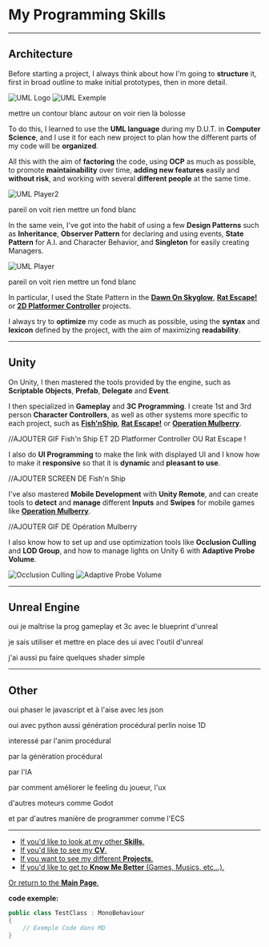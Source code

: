 
# My Programming Skills

***

## Architecture

Before starting a project, I always think about how I'm going to **structure** it, first in broad outline to make initial prototypes, then in more detail.

![UML Logo](../Documents/Pictures/UML_logo.gif)
![UML Exemple](../Documents/Pictures/umlExemple.png)

mettre un contour blanc autour on voir rien là bolosse


To do this, I learned to use the **UML language** during my D.U.T. in **Computer Science**, and I use it for each new project to plan how the different parts of my code will be **organized**.

All this with the aim of **factoring** the code, using **OCP** as much as possible, to promote **maintainability** over time, **adding new features** easily and **without risk**, and working with several **different people** at the same time.

![UML Player2](../Documents/Pictures/playerUml2.png)

pareil on voit rien mettre un fond blanc

In the same vein, I've got into the habit of using a few **Design Patterns** such as **Inheritance**, **Observer Pattern** for declaring and using events, **State Pattern** for A.I. and Character Behavior, and **Singleton** for easily creating Managers.

![UML Player](../Documents/Pictures/playerUml.png)

pareil on voit rien mettre un fond blanc

In particular, I used the State Pattern in the [**Dawn On Skyglow**](../Projects/Dawn%20on%20Skyglow/DawnOnSkyglow.md), [**Rat Escape!**](../Projects/Other%20Projects/Rat%20Escape%20!/RatEscape!.md) or [**2D Platformer Controller**](../Projects/Other%20Projects/2D%20Platformer%20Controller/2dPlatformerController.md) projects.

I always try to **optimize** my code as much as possible, using the **syntax** and **lexicon** defined by the project, with the aim of maximizing **readability**.

***

## Unity

On Unity, I then mastered the tools provided by the engine, such as **Scriptable Objects**, **Prefab**, **Delegate** and **Event**.

I then specialized in **Gameplay** and **3C Programming**. I create 1st and 3rd person **Character Controllers**, as well as other systems more specific to each project, such as [**Fish'nShip**](../Projects/Fish'n'Ship/Fish'n'Ship.md), [**Rat Escape!**](../Projects/Other%20Projects/Rat%20Escape%20!/RatEscape!.md) or [**Operation Mulberry**](../Projects/Op%C3%A9ration%20Mulberry/Op%C3%A9rationMulberry.md).

//AJOUTER GIF Fish'n Ship ET 2D Platformer Controller OU Rat Escape !

I also do **UI Programming** to make the link with displayed UI and I know how to make it **responsive** so that it is **dynamic** and **pleasant to use**.

//AJOUTER SCREEN DE Fish'n Ship

I've also mastered **Mobile Development** with **Unity Remote**, and can create tools to **detect** and **manage** different **Inputs** and **Swipes** for mobile games like [**Operation Mulberry**](../Projects/Op%C3%A9ration%20Mulberry/Op%C3%A9rationMulberry.md).

//AJOUTER GIF DE Opération Mulberry

I also know how to set up and use optimization tools like **Occlusion Culling** and **LOD Group**, and how to manage lights on Unity 6 with **Adaptive Probe Volume**.

![Occlusion Culling](../Documents/Pictures/OcclusionCulling.png)
![Adaptive Probe Volume](../Documents/Pictures/APV.png)

***

## Unreal Engine

oui je maîtrise la prog gameplay et 3c avec le blueprint d'unreal

je sais utiliser et mettre en place des ui avec l'outil d'unreal

j'ai aussi pu faire quelques shader simple

***

## Other

oui phaser le javascript et à l'aise avec les json

oui avec python aussi génération procédural perlin noise 1D

interessé par l'anim procédural

par la génération procédural

par l'IA

par comment améliorer le feeling du joueur, l'ux

d'autres moteurs comme Godot

et par d'autres manière de programmer comme l'ECS

***

- [If you'd like to look at my other **Skills**.](MySkills.md)
- [If you'd like to see my **CV**.](../Documents/AussantMarin(cvTemp).pdf)
- [If you want to see my different **Projects**.](../Projects/MyProjects.md)
- [If you'd like to get to **Know Me Better** (Games, Musics, etc...).](../WhatILike/WhatILike.md)

[Or return to the **Main Page**.](../README.md)

**code exemple:**
```C#
public class TestClass : MonoBehaviour
{
    // Exemple Code dans MD
}
```    

